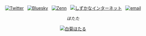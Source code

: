 <div align="center">
  
[![Twitter](https://img.shields.io/badge/X-000000?logo=X&logoColor=white&style=for-the-badge)](https://x.com/_arrow2nd)
&nbsp;
[![Bluesky](https://img.shields.io/badge/Bluesky-0285FF?logo=Bluesky&logoColor=white&style=for-the-badge)](https://bsky.app/profile/arrow2nd.com)
&nbsp;
[![Zenn](https://img.shields.io/badge/Zenn-3EA8FF?logo=Zenn&logoColor=white&style=for-the-badge)](https://zenn.dev/arrow2nd)
&nbsp;
[![しずかなインターネット](https://img.shields.io/badge/sizu.me-eff7ff?style=for-the-badge)](https://sizu.me/arrow2nd)
&nbsp;
[![email](https://img.shields.io/badge/Contact-840010?logo=Gmail&logoColor=white&style=for-the-badge)](mailto:contact@arrow2nd.com)
</div>

<div align="center">

*ほたた*

[![白菊ほたる](https://img.shields.io/badge/CINDERELLA%20GIRLS-%E7%99%BD%E8%8F%8A%E3%81%BB%E3%81%9F%E3%82%8B-D162CB?style=for-the-badge)](https://idollist.idolmaster-official.jp/detail/20088)
  
</div>
